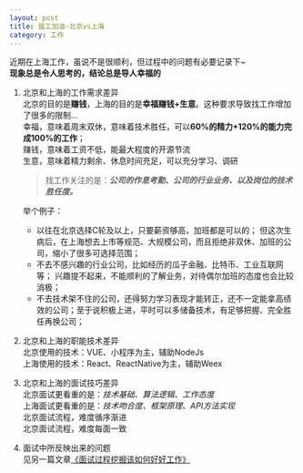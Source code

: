 ```yaml
---
layout: post
title: 揾工加油-北京vs上海
category: 工作
---
```


近期在上海工作，虽说不是很顺利，但过程中的问题有必要记录下~<br>
**现象总是令人思考的，结论总是导人幸福的**

1. 北京和上海的工作需求差异<br>
   北京的目的是**赚钱**，上海的目的是**幸福赚钱+生意**。这种要求导致找工作增加了很多的限制...<br>
   幸福，意味着周末双休，意味着技术胜任，可以**60%的精力+120%的能力完成100%的工作**；<br>
   赚钱，意味着工资不低，能最大程度的开源节流<br>
   生意，意味着精力剩余、休息时间充足，可以充分学习、调研<br>
  
   >   找工作关注的是：***公司的作息考勤、公司的行业业务、以及岗位的技术胜任度。***
   
   举个例子：
   + 以往在北京选择C轮及以上，只要薪资够高，加班都是可以的；
      但这次生病后，在上海想去上市等规范、大规模公司，而且拒绝非双休、加班的公司，缩小了很多可选择范围；
   + 不去不感兴趣的行业公司，比如经历的瓜子金融、比特币、工业互联网等；
      兴趣提不起来，不能顺利的了解业务，对待偶尔加班的态度也会比较消极；
   + 不去技术架不住的公司，还得努力学习表现才能转正，还不一定能拿高绩效的公司；至于说积极上进，平时可以多储备技术，有足够把握、完全胜任再换公司；

2. 北京和上海的职能技术差异<br>
   北京使用的技术：VUE、小程序为主，辅助NodeJs<br>
   上海使用的技术：React、ReactNative为主，辅助Weex<br>

3. 北京和上海的面试技巧差异<br>
   北京面试更看重的是：*技术基础、算法逻辑、工作态度*<br>
   上海面试更看重的是：*技术吻合度、框架原理、API方法实现*<br>
   北京面试流程，难度循序渐进<br>
   北京面试流程，难度每面一致<br>

4. 面试中所反映出来的问题<br>
   见另一篇文章[《面试过程挖掘该如何好好工作》]([http://tomastong.github.io/%E5%B7%A5%E4%BD%9C/2020/07/03/Interview-tells-howtowork.html](http://tomastong.github.io/%E5%B7%A5%E4%BD%9C/2019/04/09/as-a-principal.html))